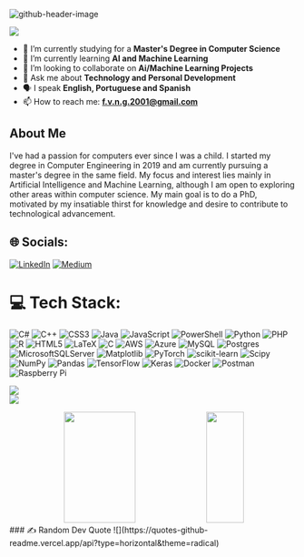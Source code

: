![github-header-image](https://github.com/Francisco-Guillen/Francisco-Guillen/assets/83434031/c4ba2697-dd28-48fb-b8f6-99b6edf7ad9d)

[![](https://visitcount.itsvg.in/api?id=FranciscoGuillen2402&icon=0&color=0)](https://visitcount.itsvg.in)

- 🔭 I’m currently studying for a **Master's Degree in Computer Science**
- 🌱 I’m currently learning **AI and Machine Learning**
- 👯 I’m looking to collaborate on **Ai/Machine Learning Projects**
- 💬 Ask me about **Technology and Personal Development**
- 🗣 I speak **English, Portuguese and Spanish**
- 📫 How to reach me: **f.v.n.g.2001@gmail.com**

## About Me

I've had a passion for computers ever since I was a child. I started my degree in Computer Engineering in 2019 and am currently pursuing a master's degree in the same field. My focus and interest lies mainly in Artificial Intelligence and Machine Learning, although I am open to exploring other areas within computer science. My main goal is to do a PhD, motivated by my insatiable thirst for knowledge and desire to contribute to technological advancement.


## 🌐 Socials:
[![LinkedIn](https://img.shields.io/badge/LinkedIn-%230077B5.svg?logo=linkedin&logoColor=white)](https://linkedin.com/in/https://www.linkedin.com/in/francisco-guill%C3%A9n-525a2b235/) [![Medium](https://img.shields.io/badge/Medium-12100E?logo=medium&logoColor=white)](https://medium.com/@https://medium.com/@Francisco_Guillen) 

# 💻 Tech Stack:
![C#](https://img.shields.io/badge/c%23-%23239120.svg?style=for-the-badge&logo=csharp&logoColor=white) ![C++](https://img.shields.io/badge/c++-%2300599C.svg?style=for-the-badge&logo=c%2B%2B&logoColor=white) ![CSS3](https://img.shields.io/badge/css3-%231572B6.svg?style=for-the-badge&logo=css3&logoColor=white) ![Java](https://img.shields.io/badge/java-%23ED8B00.svg?style=for-the-badge&logo=openjdk&logoColor=white) ![JavaScript](https://img.shields.io/badge/javascript-%23323330.svg?style=for-the-badge&logo=javascript&logoColor=%23F7DF1E) ![PowerShell](https://img.shields.io/badge/PowerShell-%235391FE.svg?style=for-the-badge&logo=powershell&logoColor=white) ![Python](https://img.shields.io/badge/python-3670A0?style=for-the-badge&logo=python&logoColor=ffdd54) ![PHP](https://img.shields.io/badge/php-%23777BB4.svg?style=for-the-badge&logo=php&logoColor=white) ![R](https://img.shields.io/badge/r-%23276DC3.svg?style=for-the-badge&logo=r&logoColor=white) ![HTML5](https://img.shields.io/badge/html5-%23E34F26.svg?style=for-the-badge&logo=html5&logoColor=white) ![LaTeX](https://img.shields.io/badge/latex-%23008080.svg?style=for-the-badge&logo=latex&logoColor=white) ![C](https://img.shields.io/badge/c-%2300599C.svg?style=for-the-badge&logo=c&logoColor=white) ![AWS](https://img.shields.io/badge/AWS-%23FF9900.svg?style=for-the-badge&logo=amazon-aws&logoColor=white) ![Azure](https://img.shields.io/badge/azure-%230072C6.svg?style=for-the-badge&logo=microsoftazure&logoColor=white) ![MySQL](https://img.shields.io/badge/mysql-%2300000f.svg?style=for-the-badge&logo=mysql&logoColor=white) ![Postgres](https://img.shields.io/badge/postgres-%23316192.svg?style=for-the-badge&logo=postgresql&logoColor=white) ![MicrosoftSQLServer](https://img.shields.io/badge/Microsoft%20SQL%20Server-CC2927?style=for-the-badge&logo=microsoft%20sql%20server&logoColor=white) ![Matplotlib](https://img.shields.io/badge/Matplotlib-%23ffffff.svg?style=for-the-badge&logo=Matplotlib&logoColor=black) ![PyTorch](https://img.shields.io/badge/PyTorch-%23EE4C2C.svg?style=for-the-badge&logo=PyTorch&logoColor=white) ![scikit-learn](https://img.shields.io/badge/scikit--learn-%23F7931E.svg?style=for-the-badge&logo=scikit-learn&logoColor=white) ![Scipy](https://img.shields.io/badge/SciPy-%230C55A5.svg?style=for-the-badge&logo=scipy&logoColor=%white) ![NumPy](https://img.shields.io/badge/numpy-%23013243.svg?style=for-the-badge&logo=numpy&logoColor=white) ![Pandas](https://img.shields.io/badge/pandas-%23150458.svg?style=for-the-badge&logo=pandas&logoColor=white) ![TensorFlow](https://img.shields.io/badge/TensorFlow-%23FF6F00.svg?style=for-the-badge&logo=TensorFlow&logoColor=white) ![Keras](https://img.shields.io/badge/Keras-%23D00000.svg?style=for-the-badge&logo=Keras&logoColor=white) ![Docker](https://img.shields.io/badge/docker-%230db7ed.svg?style=for-the-badge&logo=docker&logoColor=white) ![Postman](https://img.shields.io/badge/Postman-FF6C37?style=for-the-badge&logo=postman&logoColor=white) ![Raspberry Pi](https://img.shields.io/badge/-RaspberryPi-C51A4A?style=for-the-badge&logo=Raspberry-Pi)

![](https://github-readme-streak-stats.herokuapp.com/?user=Francisco-Guillen&theme=dark&hide_border=false)<br/>
![](https://github-readme-stats.vercel.app/api/top-langs/?username=Francisco-Guillen&theme=dark&hide_border=false&include_all_commits=false&count_private=false&layout=compact)

<div align="center">
  <!--<h3> 📊 GitHub Stats: </h3>-->
  <img width="50%" height="195px" src="https://github-readme-streak-stats.herokuapp.com/?user=FranciscoGuillen2402&theme=dark&hide_border=false">
  <img width="36%" height="195px" src="https://github-readme-stats.vercel.app/api/top-langs/?username=FranciscoGuillen2402&theme=dark&hide_border=false&include_all_commits=false&count_private=false&layout=compact">
</div>
### ✍️ Random Dev Quote
![](https://quotes-github-readme.vercel.app/api?type=horizontal&theme=radical)
  
